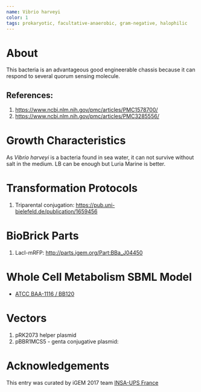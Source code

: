 ```yaml
---
name: Vibrio harveyi
color: 1
tags: prokaryotic, facultative-anaerobic, gram-negative, halophilic
---
```

# About
This bacteria is an advantageous good engineerable chassis because it can respond to several quorum sensing molecule.

## References:
1. https://www.ncbi.nlm.nih.gov/pmc/articles/PMC1578700/
2. https://www.ncbi.nlm.nih.gov/pmc/articles/PMC3285556/


# Growth Characteristics
As _*Vibrio harveyi*_ is a bacteria found in sea water, it can not survive without salt in the medium. LB can be enough but Luria Marine is better.


# Transformation Protocols
1. Triparental conjugation: https://pub.uni-bielefeld.de/publication/1659456


# BioBrick Parts
1. LacI-mRFP: http://parts.igem.org/Part:BBa_J04450

# Whole Cell Metabolism SBML Model
* [ATCC BAA-1116 / BB120](http://www.ebi.ac.uk/biomodels-main/BMID000000141415)

# Vectors
1. pRK2073 helper plasmid
2. pBBR1MCS5 - genta conjugative plasmid:

# Acknowledgements
This entry was curated by iGEM 2017 team [INSA-UPS France](http://2017.igem.org/Team:INSA-UPS_France)
